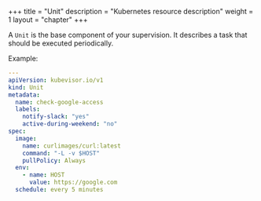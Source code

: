 +++
title = "Unit"
description = "Kubernetes resource description"
weight = 1
layout = "chapter"
+++

A `Unit` is the base component of your supervision. It describes a task that
should be executed periodically.

Example:

```yaml
---
apiVersion: kubevisor.io/v1
kind: Unit
metadata:
  name: check-google-access
  labels:
    notify-slack: "yes"
    active-during-weekend: "no"
spec:
  image:
    name: curlimages/curl:latest
    command: "-L -v $HOST"
    pullPolicy: Always
  env:
    - name: HOST
      value: https://google.com
  schedule: every 5 minutes
```
